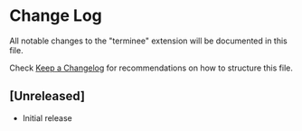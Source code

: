 # Change Log
All notable changes to the "terminee" extension will be documented in this file.

Check [Keep a Changelog](http://keepachangelog.com/) for recommendations on how to structure this file.

## [Unreleased]
- Initial release